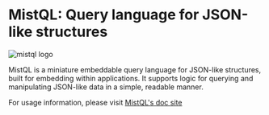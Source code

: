 # MistQL: Query language for JSON-like structures

![mistql logo](https://www.mistql.com/assets/images/icon128-020f567a30894a6c26227dc6773d3406.png)

MistQL is a miniature embeddable query language for JSON-like structures, built for embedding within applications. It supports logic for querying and manipulating JSON-like data in a simple, readable manner.

For usage information, please visit [MistQL's doc site](https://www.mistql.com/)
